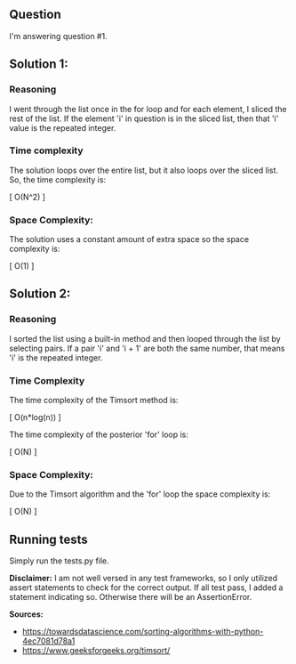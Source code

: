 ## Question
I'm answering question #1.

## Solution 1:

### Reasoning
I went through the list once in the for loop and for each element, I sliced the rest of the list. If the element 'i' in question is in the sliced list, then that 'i' value is the repeated integer. 

### Time complexity
The solution loops over the entire list, but it also loops over the sliced list. So, the time complexity is:

\[ O(N^2) \]

### Space Complexity:
The solution uses a constant amount of extra space so the space complexity is: 

\[ O(1) \]


## Solution 2:

### Reasoning
I sorted the list using a built-in method and then looped through the list by selecting pairs. If a pair 'i' and 'i + 1' are both the same number, that means 'i' is the repeated integer.

### Time Complexity
The time complexity of the Timsort method is:

\[ O(n*log(n)) \]

The time complexity of the posterior 'for' loop is: 

\[ O(N) \]

### Space Complexity:
Due to the Timsort algorithm and the 'for' loop the space complexity is:

\[ O(N) \]

## Running tests
Simply run the tests.py file. 

**Disclaimer:** I am not well versed in any test frameworks, so I only utilized assert statements to check
for the correct output. If all test pass, I added a statement indicating so. Otherwise there will be an AssertionError.

**Sources:**
- https://towardsdatascience.com/sorting-algorithms-with-python-4ec7081d78a1
- https://www.geeksforgeeks.org/timsort/